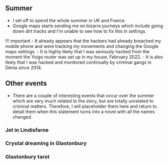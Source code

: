 ## Summer

- I set off to spend the whole summer in UK and France.
- Google maps starts sending me on bizarre journeys which include going down dirt tracks and I'm unable to see how to fix this in settings.

!!! important
    - It already appears that the hackers had already breached my mobile phone and were tracking my movements and changing the Google maps settings.
    - It is highly likely that I was seriously hacked from the moment the Yoigo router was set up in my house, February 2022.
    - It is also likely that I was hacked and monitored continually by criminal gangs in Dénia since 2014.
    
## Other events

- There are a couple of interesting events that occur over the summer which are very much related to the story, but are totally unrelated to criminal matters. Therefore, I will placeholder them here and return to detail them when this statement turns into a novel with all the names changed.

### Jet in Lindisfarne

### Crystal dreaming in Glastonbury

### Glastonbury tarot